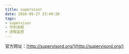 ```yaml
---
title: supervisor
date: 2016-05-27 23:49:26
tags:
- supervisor
- 守护进程
- 进程监控
---
```

官方网址：[http://supervisord.org/](http://supervisord.org/)
